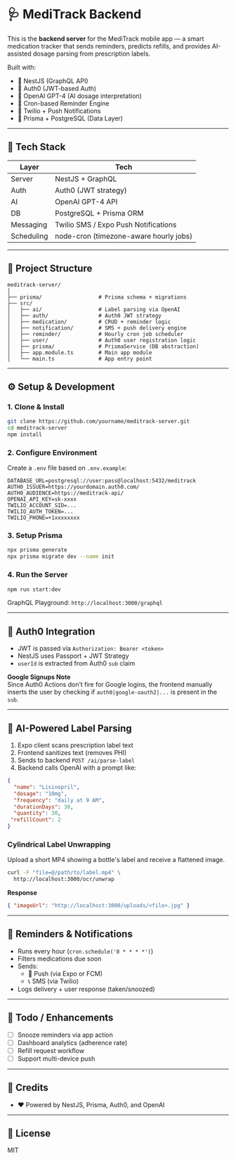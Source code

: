 # 🩺 MediTrack Backend

This is the **backend server** for the MediTrack mobile app — a smart medication tracker that sends reminders, predicts refills, and provides AI-assisted dosage parsing from prescription labels.

Built with:
- 🚀 NestJS (GraphQL API)
- 🔐 Auth0 (JWT-based Auth)
- 🧠 OpenAI GPT-4 (AI dosage interpretation)
- 📅 Cron-based Reminder Engine
- 💬 Twilio + Push Notifications
- 🧬 Prisma + PostgreSQL (Data Layer)

---

## 🔧 Tech Stack

| Layer         | Tech                                     |
|--------------|-------------------------------------------|
| Server       | NestJS + GraphQL                         |
| Auth         | Auth0 (JWT strategy)                     |
| AI           | OpenAI GPT-4 API                         |
| DB           | PostgreSQL + Prisma ORM                  |
| Messaging    | Twilio SMS / Expo Push Notifications     |
| Scheduling   | node-cron (timezone-aware hourly jobs)   |

---

## 📁 Project Structure

```
meditrack-server/
│
├── prisma/                  # Prisma schema + migrations
├── src/
│   ├── ai/                  # Label parsing via OpenAI
│   ├── auth/                # Auth0 JWT strategy
│   ├── medication/          # CRUD + reminder logic
│   ├── notification/        # SMS + push delivery engine
│   ├── reminder/            # Hourly cron job scheduler
│   ├── user/                # Auth0 user registration logic
│   ├── prisma/              # PrismaService (DB abstraction)
│   ├── app.module.ts        # Main app module
│   └── main.ts              # App entry point
```

---

## ⚙️ Setup & Development

### 1. Clone & Install

```bash
git clone https://github.com/yourname/meditrack-server.git
cd meditrack-server
npm install
```

### 2. Configure Environment

Create a `.env` file based on `.env.example`:

```env
DATABASE_URL=postgresql://user:pass@localhost:5432/meditrack
AUTH0_ISSUER=https://yourdomain.auth0.com/
AUTH0_AUDIENCE=https://meditrack-api/
OPENAI_API_KEY=sk-xxxx
TWILIO_ACCOUNT_SID=...
TWILIO_AUTH_TOKEN=...
TWILIO_PHONE=+1xxxxxxxx
```

### 3. Setup Prisma

```bash
npx prisma generate
npx prisma migrate dev --name init
```

### 4. Run the Server

```bash
npm run start:dev
```

GraphQL Playground: `http://localhost:3000/graphql`

---

## 🔐 Auth0 Integration

- JWT is passed via `Authorization: Bearer <token>`
- NestJS uses Passport + JWT Strategy
- `userId` is extracted from Auth0 `sub` claim

**Google Signups Note**  
Since Auth0 Actions don’t fire for Google logins, the frontend manually inserts the user by checking if `auth0|google-oauth2|...` is present in the `sub`.

---

## 🤖 AI-Powered Label Parsing

1. Expo client scans prescription label text
2. Frontend sanitizes text (removes PHI)
3. Sends to backend `POST /ai/parse-label`
4. Backend calls OpenAI with a prompt like:

```json
{
  "name": "Lisinopril",
  "dosage": "10mg",
  "frequency": "daily at 9 AM",
  "durationDays": 30,
  "quantity": 30,
 "refillCount": 2
}
```

### Cylindrical Label Unwrapping

Upload a short MP4 showing a bottle's label and receive a flattened image.

```bash
curl -F "file=@/path/to/label.mp4" \
  http://localhost:3000/ocr/unwrap
```

**Response**

```json
{ "imageUrl": "http://localhost:3000/uploads/<file>.jpg" }
```

---

## 🔔 Reminders & Notifications

- Runs every hour (`cron.schedule('0 * * * *')`)
- Filters medications due soon
- Sends:
  - 📲 Push (via Expo or FCM)
  - 📞 SMS (via Twilio)
- Logs delivery + user response (taken/snoozed)

---

## 🚧 Todo / Enhancements

- [ ] Snooze reminders via app action
- [ ] Dashboard analytics (adherence rate)
- [ ] Refill request workflow
- [ ] Support multi-device push

---

## 🌟 Credits
- ❤️ Powered by NestJS, Prisma, Auth0, and OpenAI

---

## 📝 License

MIT